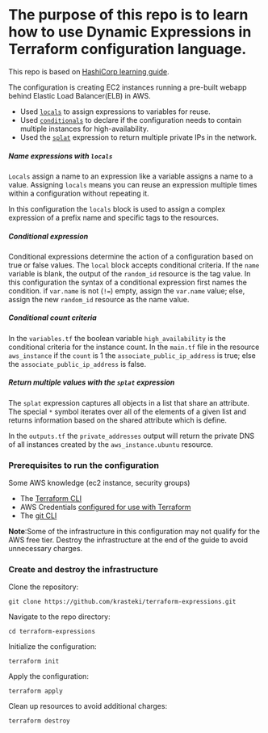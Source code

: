 # The purpose of this repo is to learn how to use Dynamic Expressions in Terraform configuration language.

This repo is based on [HashiCorp learning guide](https://learn.hashicorp.com/tutorials/terraform/expressions?in=terraform/configuration-language).

The configuration is creating EC2 instances running a pre-built webapp behind Elastic Load Balancer(ELB) in AWS.

- Used [`locals`](https://www.terraform.io/language/values/locals) to assign expressions to variables for reuse.
- Used [`conditionals`](https://www.terraform.io/language/expressions/conditionals) to declare if the configuration needs to contain multiple instances for high-availability.
- Used the [`splat`](https://www.terraform.io/language/expressions/splat) expression to return multiple private IPs in the network.

##### Name expressions with `locals`

`Locals` assign a name to an expression like a variable assigns a name to a value. Assigning `locals` means you can reuse an expression multiple times within a configuration without repeating it.

In this configuration the `locals` block is used to assign a complex expression of a prefix name and specific tags to the resources.

##### Conditional expression

Conditional expressions determine the action of a configuration based on true or false values.
The `local` block accepts conditional criteria. If the `name` variable is blank, the output of the `random_id` resource is the tag value.
In this configuration the syntax of a conditional expression first names the condition. if `var.name` is not (`!=`) empty, assign the `var.name` value; else, assign the new `random_id` resource as the name value.

##### Conditional count criteria

In the `variables.tf` the boolean variable `high_availability` is the conditional criteria for the instance count.
In the `main.tf` file in the resource `aws_instance` if the `count` is 1 the `associate_public_ip_address` is true; else the `associate_public_ip_address` is false.

##### Return multiple values with the `splat` expression

The `splat` expression captures all objects in a list that share an attribute. The special `*` symbol iterates over all of the elements of a given list and returns information based on the shared attribute which is define.

In the `outputs.tf` the `private_addresses` output will return the private DNS of all instances created by the `aws_instance.ubuntu` resource.

### Prerequisites to run the configuration

Some AWS knowledge (ec2 instance, security groups)

- The [Terraform CLI](https://learn.hashicorp.com/tutorials/terraform/install-cli)
- AWS Credentials [configured for use with Terraform](https://registry.terraform.io/providers/hashicorp/aws/latest/docs#authentication)
- The [git CLI](https://git-scm.com/downloads)

**Note**:Some of the infrastructure in this configuration may not qualify for the AWS free tier. Destroy the infrastructure at the end of the guide to avoid unnecessary charges.

### Create and destroy the infrastructure

Clone the repository:
```
git clone https://github.com/krasteki/terraform-expressions.git
```

Navigate to the repo directory:
```
cd terraform-expressions
```

Initialize the configuration:
```
terraform init
```

Apply the configuration:
```
terraform apply
```

Clean up resources to avoid additional charges:
```
terraform destroy
```
